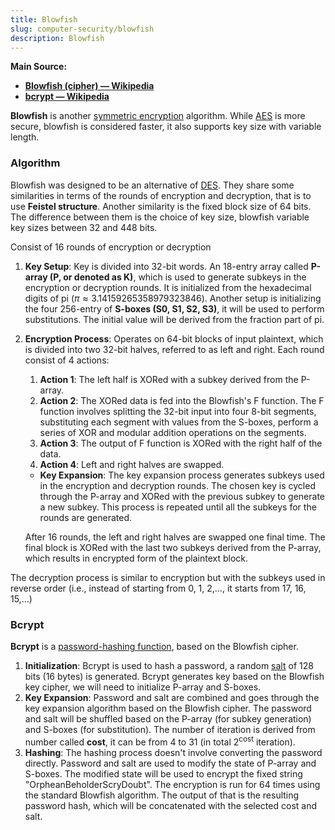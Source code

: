 ```yaml
---
title: Blowfish
slug: computer-security/blowfish
description: Blowfish
---
```


**Main Source:**

- **[Blowfish (cipher) — Wikipedia](<https://en.wikipedia.org/wiki/Blowfish_(cipher)>)**
- **[bcrypt — Wikipedia](https://en.wikipedia.org/wiki/Bcrypt)**

**Blowfish** is another [symmetric encryption](/computer-security/encryption#symmetric--asymmetric-encryption) algorithm. While [AES](/computer-security/aes) is more secure, blowfish is considered faster, it also supports key size with variable length.

### Algorithm

Blowfish was designed to be an alternative of [DES](/computer-security/des). They share some similarities in terms of the rounds of encryption and decryption, that is to use **Feistel structure**. Another similarity is the fixed block size of 64 bits. The difference between them is the choice of key size, blowfish variable key sizes between 32 and 448 bits.

Consist of 16 rounds of encryption or decryption

1. **Key Setup**: Key is divided into 32-bit words. An 18-entry array called **P-array (P, or denoted as K)**, which is used to generate subkeys in the encryption or decryption rounds. It is initialized from the hexadecimal digits of pi ($\pi \approx 3.14159265358979323846$). Another setup is initializing the four 256-entry of **S-boxes (S0, S1, S2, S3)**, it will be used to perform substitutions. The initial value will be derived from the fraction part of pi.

2. **Encryption Process**: Operates on 64-bit blocks of input plaintext, which is divided into two 32-bit halves, referred to as left and right. Each round consist of 4 actions:

   1. **Action 1**: The left half is XORed with a subkey derived from the P-array.
   2. **Action 2**: The XORed data is fed into the Blowfish's F function. The F function involves splitting the 32-bit input into four 8-bit segments, substituting each segment with values from the S-boxes, perform a series of XOR and modular addition operations on the segments.
   3. **Action 3**: The output of F function is XORed with the right half of the data.
   4. **Action 4**: Left and right halves are swapped.

   - **Key Expansion**: The key expansion process generates subkeys used in the encryption and decryption rounds. The chosen key is cycled through the P-array and XORed with the previous subkey to generate a new subkey. This process is repeated until all the subkeys for the rounds are generated.

   After 16 rounds, the left and right halves are swapped one final time. The final block is XORed with the last two subkeys derived from the P-array, which results in encrypted form of the plaintext block.

The decryption process is similar to encryption but with the subkeys used in reverse order (i.e., instead of starting from 0, 1, 2,..., it starts from 17, 16, 15,...)

### Bcrypt

**Bcrypt** is a [password-hashing function](/computer-security/hash-function), based on the Blowfish cipher.

1. **Initialization**: Bcrypt is used to hash a password, a random [salt](/computer-security/hash-function#salting) of 128 bits (16 bytes) is generated. Bcrypt generates key based on the Blowfish key cipher, we will need to initialize P-array and S-boxes.
2. **Key Expansion**: Password and salt are combined and goes through the key expansion algorithm based on the Blowfish cipher. The password and salt will be shuffled based on the P-array (for subkey generation) and S-boxes (for substitution). The number of iteration is derived from number called **cost**, it can be from 4 to 31 (in total $2^{\text{cost}}$ iteration).
3. **Hashing**: The hashing process doesn't involve converting the password directly. Password and salt are used to modify the state of P-array and S-boxes. The modified state will be used to encrypt the fixed string "OrpheanBeholderScryDoubt". The encryption is run for 64 times using the standard Blowfish algorithm. The output of that is the resulting password hash, which will be concatenated with the selected cost and salt.
